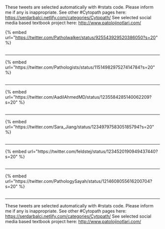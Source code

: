 

These tweets are selected automatically with #rstats code. Please inform me if any is inappropriate.
See other #Cytopath pages here: https://serdarbalci.netlify.com/categories/Cytopath/ 
See selected social media based textbook project here: http://www.patolojinotlari.com/

{% embed url="https://twitter.com/Patholwalker/status/925543929520386050?s=20" %}<br>
<br>
<hr>
{% embed url="https://twitter.com/Pathologists/status/1151498297527414784?s=20" %}<br>
<br>
<hr>
{% embed url="https://twitter.com/AadilAhmedMD/status/1235584285140062209?s=20" %}<br>
<br>
<hr>
{% embed url="https://twitter.com/Sara_Jiang/status/1234979758305185794?s=20" %}<br>
<br>
<hr>
{% embed url="https://twitter.com/feldstej/status/1234520190949437440?s=20" %}<br>
<br>
<hr>
{% embed url="https://twitter.com/PathologySayah/status/1214608055616200704?s=20" %}<br>
<br>
<hr>


These tweets are selected automatically with #rstats code. Please inform me if any is inappropriate.
See other #Cytopath pages here: https://serdarbalci.netlify.com/categories/Cytopath/ 
See selected social media based textbook project here: http://www.patolojinotlari.com/
